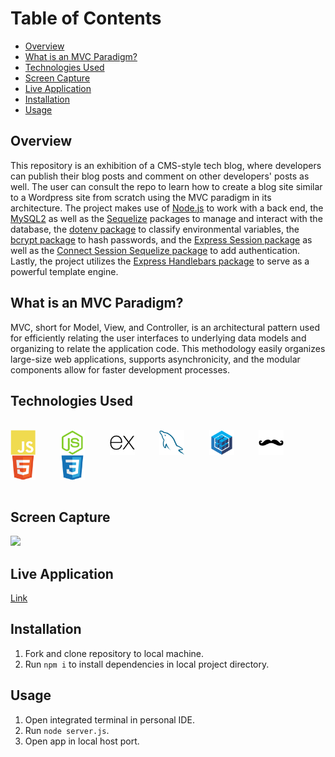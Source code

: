 # Table of Contents
  - [Overview](#overview)
  - [What is an MVC Paradigm?](#what-is-an-mvc-paradigm)
  - [Technologies Used](#technologies-used)
  - [Screen Capture](#screen-capture)
  - [Live Application](#live-application)
  - [Installation](#installation)
  - [Usage](#usage)
  
## Overview
 This repository is an exhibition of a CMS-style tech blog, where developers can publish their blog posts and comment on other developers' posts as well. The user can consult the repo to learn how to create a blog site similar to a Wordpress site from scratch using the MVC paradigm in its architecture. The project makes use of <a href="https://nodejs.org/en/" target="_blank">Node.js</a> to work with a back end, the <a href="https://www.npmjs.com/package/mysql2" target="_blank">MySQL2</a> as well as the <a href="https://www.npmjs.com/package/sequelize" target="_blank">Sequelize</a> packages to manage and interact with the database, the <a href="https://www.npmjs.com/package/dotenv" target="_blank">dotenv package</a> to classify environmental variables, the <a href="https://www.npmjs.com/package/bcrypt" target="_blank">bcrypt package</a> to hash passwords,  and the <a href="https://www.npmjs.com/package/express-session" target="_blank">Express Session package</a> as well as the <a href="https://www.npmjs.com/package/connect-session-sequelize" target="_blank">Connect Session Sequelize package</a> to add authentication.   Lastly, the project utilizes the <a href="https://www.npmjs.com/package/express-handlebars" target="_blank">Express Handlebars package</a> to serve as a powerful template engine.


## What is an MVC Paradigm?
 MVC, short for Model, View, and Controller, is an architectural pattern used for efficiently relating the user interfaces to underlying data models and organizing to relate the application code. This methodology easily organizes large-size web applications, supports asynchronicity, and the modular components allow for faster development processes. 
 
 ## Technologies Used

<div style="display: inline_block"><br>
  <img height="40" align="center" alt="Chris-Js" height="30" width="40" src="https://raw.githubusercontent.com/devicons/devicon/master/icons/javascript/javascript-plain.svg">
 &nbsp;&nbsp;&nbsp;&nbsp;&nbsp;&nbsp;&nbsp;&nbsp;
    <img height="40" align="center" alt="Chris-Node" height="30" width="40" src="https://raw.githubusercontent.com/devicons/devicon/master/icons/nodejs/nodejs-original.svg">
 &nbsp;&nbsp;&nbsp;&nbsp;&nbsp;&nbsp;&nbsp;&nbsp;
  <img height="40" align="center" alt="Chris-Express" height="30" width="40" src="https://raw.githubusercontent.com/devicons/devicon/master/icons/express/express-original.svg">
 &nbsp;&nbsp;&nbsp;&nbsp;&nbsp;&nbsp;&nbsp;&nbsp;
 <img height="40" align="center" alt="Chris-MySQL" height="30" width="40" src="https://raw.githubusercontent.com/devicons/devicon/master/icons/mysql/mysql-original.svg">
 &nbsp;&nbsp;&nbsp;&nbsp;&nbsp;&nbsp;&nbsp;&nbsp;
 <img height="40" align="center" alt="Chris-Sequelize" height="30" width="40" src="https://raw.githubusercontent.com/devicons/devicon/master/icons/sequelize/sequelize-original.svg">
 &nbsp;&nbsp;&nbsp;&nbsp;&nbsp;&nbsp;&nbsp;&nbsp;
 <img height="40" align="center" alt="Chris-handlebars" height="30" width="40" src="https://raw.githubusercontent.com/devicons/devicon/master/icons/handlebars/handlebars-original.svg">
 &nbsp;&nbsp;&nbsp;&nbsp;&nbsp;&nbsp;&nbsp;&nbsp;
<img height="40" align="center" alt="Chris-HTML" height="30" width="40" src="https://raw.githubusercontent.com/devicons/devicon/master/icons/html5/html5-original.svg">
 &nbsp;&nbsp;&nbsp;&nbsp;&nbsp;&nbsp;&nbsp;&nbsp;
<img height="40" align="center" alt="Chris-CSS" height="30" width="40" src="https://raw.githubusercontent.com/devicons/devicon/master/icons/css3/css3-original.svg">
  &nbsp;&nbsp;&nbsp;&nbsp;&nbsp;&nbsp;&nbsp;&nbsp;
</div>

</br>

## Screen Capture
![](https://user-images.githubusercontent.com/81927296/204045176-ddfad56b-1681-4e56-9b09-8f625fd65e98.gif)

## Live Application
[Link](https://techh-bloggg.herokuapp.com/)


## Installation

  1. Fork and clone repository to local machine.
  2. Run ```npm i``` to install dependencies in local project directory. 
  
## Usage

  1. Open integrated terminal in personal IDE.
  2. Run ```node server.js```.
  3. Open app in local host port.

